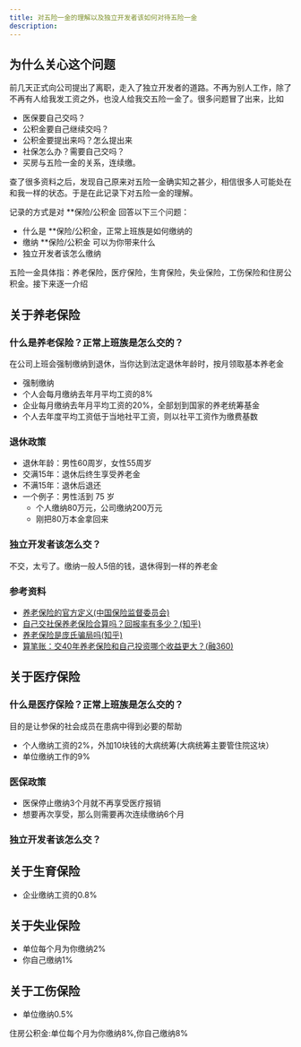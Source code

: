 ```yaml
---
title: 对五险一金的理解以及独立开发者该如何对待五险一金
description: 
---
```


## 为什么关心这个问题

前几天正式向公司提出了离职，走入了独立开发者的道路。不再为别人工作，除了不再有人给我发工资之外，也没人给我交五险一金了。很多问题冒了出来，比如

- 医保要自己交吗？
- 公积金要自己继续交吗？
- 公积金要提出来吗？怎么提出来
- 社保怎么办？需要自己交吗？
- 买房与五险一金的关系，连续缴。

查了很多资料之后，发现自己原来对五险一金确实知之甚少，相信很多人可能处在和我一样的状态。于是在此记录下对五险一金的理解。

记录的方式是对 **保险/公积金 回答以下三个问题：

- 什么是 **保险/公积金，正常上班族是如何缴纳的
- 缴纳 **保险/公积金 可以为你带来什么
- 独立开发者该怎么缴纳

五险一金具体指：养老保险，医疗保险，生育保险，失业保险，工伤保险和住房公积金。接下来逐一介绍

## 关于养老保险

### 什么是养老保险？正常上班族是怎么交的？

在公司上班会强制缴纳到退休，当你达到法定退休年龄时，按月领取基本养老金

- 强制缴纳
- 个人会每月缴纳去年月平均工资的8%
- 企业每月缴纳去年月平均工资的20%，全部划到国家的养老统筹基金
- 个人去年度平均工资低于当地社平工资，则以社平工资作为缴费基数

### 退休政策

- 退休年龄：男性60周岁，女性55周岁
- 交满15年：退休后终生享受养老金
- 不满15年：退休后退还
- 一个例子：男性活到 75 岁
  - 个人缴纳80万元，公司缴纳200万元
  - 刚把80万本金拿回来

### 独立开发者该怎么交？

不交，太亏了。缴纳一般人5倍的钱，退休得到一样的养老金

### 参考资料

- [养老保险的官方定义(中国保险监督委员会)](http://circ.gov.cn/web/site47/tab4387/info181504.htm)
- [自己交社保养老保险合算吗？回报率有多少？(知乎)](https://www.zhihu.com/question/20346161)
- [养老保险是庞氏骗局吗(知乎)](https://www.zhihu.com/question/23976251)
- [算笔账：交40年养老保险和自己投资哪个收益更大？(融360)](https://www.rong360.com/gl/2017/04/20/133856.html)

## 关于医疗保险

### 什么是医疗保险？正常上班族是怎么交的？

目的是让参保的社会成员在患病中得到必要的帮助

- 个人缴纳工资的2%，外加10块钱的大病统筹(大病统筹主要管住院这块）
- 单位缴纳工作的9%

### 医保政策

- 医保停止缴纳3个月就不再享受医疗报销
- 想要再次享受，那么则需要再次连续缴纳6个月

### 独立开发者该怎么交？

## 关于生育保险

- 企业缴纳工资的0.8%

## 关于失业保险

- 单位每个月为你缴纳2%
- 你自己缴纳1%

## 关于工伤保险

- 单位缴纳0.5%

住房公积金:单位每个月为你缴纳8%,你自己缴纳8%
